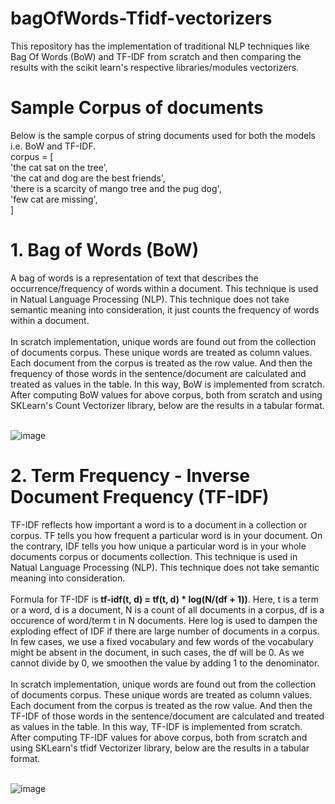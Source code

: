 # bagOfWords-Tfidf-vectorizers
This repository has the implementation of traditional NLP techniques like Bag Of Words (BoW) and TF-IDF from scratch and then comparing the results with the scikit learn's respective libraries/modules vectorizers.<br>
<h1>Sample Corpus of documents</h1>
Below is the sample corpus of string documents used for both the models i.e. BoW and TF-IDF.<br>
corpus = [<br>
     'the cat sat on the tree',<br>
     'the cat and dog are the best friends',<br>
     'there is a scarcity of mango tree and the pug dog',<br>
     'few cat are missing',<br>
]
<h1>1. Bag of Words (BoW)</h1>
A bag of words is a representation of text that describes the occurrence/frequency of words within a document. This technique is used in Natual Language Processing (NLP). This technique does not take semantic meaning into consideration, it just counts the frequency of words within a document.<br><br>
In scratch implementation, unique words are found out from the collection of documents corpus. These unique words are treated as column values. Each document from the corpus is treated as the row value. And then the frequency of those words in the sentence/document are calculated and treated as values in the table. In this way, BoW is implemented from scratch.<br>
After computing BoW values for above corpus, both from scratch and using SKLearn's Count Vectorizer library, below are the results in a tabular format.<br><br>

![image](https://user-images.githubusercontent.com/86348193/213409102-794af92f-fd12-4f01-b92a-11e129ba8646.png)
<br>
<h1>2. Term Frequency - Inverse Document Frequency (TF-IDF)</h1>
TF-IDF reflects how important a word is to a document in a collection or corpus. TF tells you how frequent a particular word is in your document. On the contrary, IDF tells you how unique a particular word is in your whole documents corpus or documents collection. This technique is used in Natual Language Processing (NLP). This technique does not take semantic meaning into consideration.<br><br>
Formula for TF-IDF is <b>tf-idf(t, d) = tf(t, d) * log(N/(df + 1))</b>. Here, t is a term or a word, d is a document, N is a count of all documents in a corpus, df is a occurence of word/term t in N documents. Here log is used to dampen the exploding effect of IDF if there are large number of documents in a corpus. In few cases, we use a fixed vocabulary and few words of the vocabulary might be absent in the document, in such cases, the df will be 0. As we cannot divide by 0, we smoothen the value by adding 1 to the denominator.<br><br>
In scratch implementation, unique words are found out from the collection of documents corpus. These unique words are treated as column values. Each document from the corpus is treated as the row value. And then the TF-IDF of those words in the sentence/document are calculated and treated as values in the table. In this way, TF-IDF is implemented from scratch.<br>
After computing TF-IDF values for above corpus, both from scratch and using SKLearn's tfidf Vectorizer library, below are the results in a tabular format.<br><br>

![image](https://user-images.githubusercontent.com/86348193/213413659-194b2d8d-5cbf-414c-92c4-186583812dcd.png)
